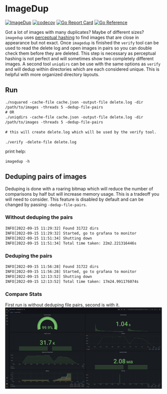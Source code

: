 # ImageDup
[![ImageDup](https://github.com/kmulvey/imagedup/actions/workflows/release_build.yml/badge.svg)](https://github.com/kmulvey/imagedup/actions/workflows/release_build.yml) [![codecov](https://codecov.io/gh/kmulvey/imagedup/branch/main/graph/badge.svg?token=wp6NcwDC5k)](https://codecov.io/gh/kmulvey/imagedup) [![Go Report Card](https://goreportcard.com/badge/github.com/kmulvey/imagedup)](https://goreportcard.com/report/github.com/kmulvey/imagedup) [![Go Reference](https://pkg.go.dev/badge/github.com/kmulvey/imagedup.svg)](https://pkg.go.dev/github.com/kmulvey/imagedup)

Got a lot of images with many duplicates? Maybe of different sizes? `imagedup` uses [perceptual hashing](https://en.wikipedia.org/wiki/Perceptual_hashing) to find images that are close in appearance but not exact. Once `imagedup` is finished the `verify` tool can be used to read the delete log and open images in pairs so you can double check them before they are deleted. This step is necessary as perceptual hashing is not perfect and will sometimes show two completely different images.  A second tool `uniqdirs` can be use with the same options as `verify` and will dedup within directories which are each considered unique. This is helpful with more organized directory layouts.

## Run
```
./nsquared -cache-file cache.json -output-file delete.log -dir /path/to/images -threads 5 -dedup-file-pairs 
# OR
./uniqdirs -cache-file cache.json -output-file delete.log -dir /path/to/images -threads 5 -dedup-file-pairs

# this will create delete.log which will be used by the verify tool.

./verify -delete-file delete.log
```

print help:

`imagedup -h`

## Deduping pairs of images
Deduping is done with a roaring bitmap which will reduce the number of comparisons by half but will increase memory usage. This is a tradeoff you will need to consider. This feature is disabled by default and can be changed by passing `-dedup-file-pairs`.

### Without deduping the pairs
```
INFO[2022-09-15 11:29:32] Found 31722 dirs                             
INFO[2022-09-15 11:29:32] Started, go to grafana to monitor            
INFO[2022-09-15 11:51:34] Shutting down                                
INFO[2022-09-15 11:51:34] Total time taken: 22m2.221316446s   
```

### Deduping the pairs
```
INFO[2022-09-15 11:56:28] Found 31722 dirs                             
INFO[2022-09-15 11:56:28] Started, go to grafana to monitor            
INFO[2022-09-15 12:13:52] Shutting down                                
INFO[2022-09-15 12:13:52] Total time taken: 17m24.991176074s 
```
### Compare Stats
First run is without deduping file pairs, second is with it. 
![grafana screenshot](grafana/dedup-vs-not.png "grafana screenshot")

